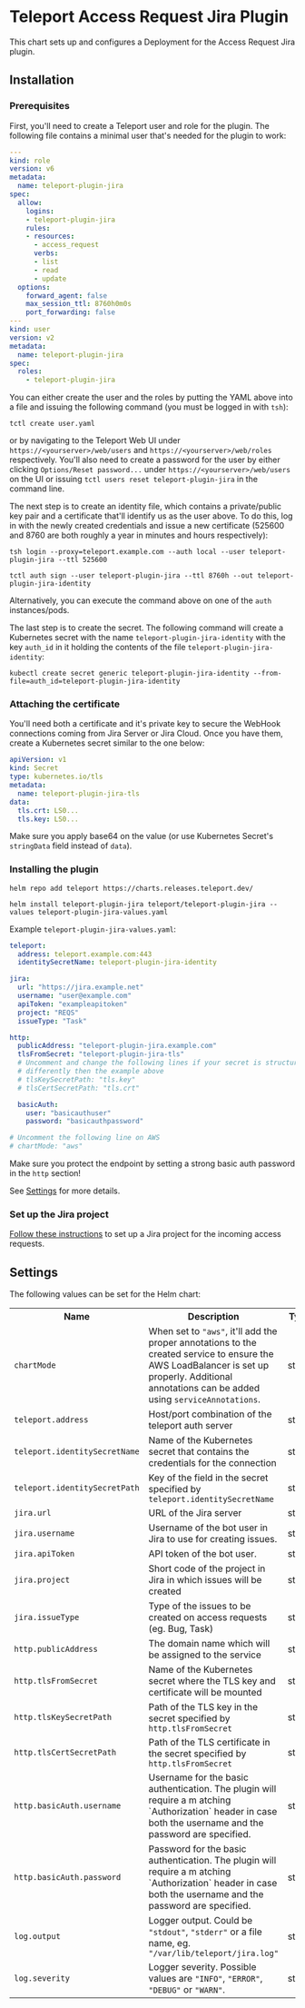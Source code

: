 # Teleport Access Request Jira Plugin

This chart sets up and configures a Deployment for the Access Request Jira plugin.

## Installation

### Prerequisites

First, you'll need to create a Teleport user and role for the plugin. The following file contains a minimal user that's needed for the plugin to work:

```yaml
---
kind: role
version: v6
metadata:
  name: teleport-plugin-jira
spec:
  allow:
    logins:
    - teleport-plugin-jira
    rules:
    - resources:
      - access_request
      verbs:
      - list
      - read
      - update
  options:
    forward_agent: false
    max_session_ttl: 8760h0m0s
    port_forwarding: false
---
kind: user
version: v2
metadata:
  name: teleport-plugin-jira
spec:
  roles:
    - teleport-plugin-jira
```

You can either create the user and the roles by putting the YAML above into a file and issuing the following command  (you must be logged in with `tsh`):

```
tctl create user.yaml
```

or by navigating to the Teleport Web UI under `https://<yourserver>/web/users` and `https://<yourserver>/web/roles` respectively. You'll also need to create a password for the user by either clicking `Options/Reset password...` under `https://<yourserver>/web/users` on the UI or issuing `tctl users reset teleport-plugin-jira` in the command line.

The next step is to create an identity file, which contains a private/public key pair and a certificate that'll identify us as the user above. To do this, log in with the newly created credentials and issue a new certificate (525600 and 8760 are both roughly a year in minutes and hours respectively):

```
tsh login --proxy=teleport.example.com --auth local --user teleport-plugin-jira --ttl 525600
```

```
tctl auth sign --user teleport-plugin-jira --ttl 8760h --out teleport-plugin-jira-identity
```

Alternatively, you can execute the command above on one of the `auth` instances/pods.

The last step is to create the secret. The following command will create a Kubernetes secret with the name `teleport-plugin-jira-identity` with the key `auth_id` in it holding the contents of the file `teleport-plugin-jira-identity`:

```
kubectl create secret generic teleport-plugin-jira-identity --from-file=auth_id=teleport-plugin-jira-identity
```

### Attaching the certificate

You'll need both a certificate and it's private key to secure the WebHook connections coming from Jira Server or Jira Cloud. Once you have them, create a Kubernetes secret similar to the one below:

```yaml
apiVersion: v1
kind: Secret
type: kubernetes.io/tls
metadata:
  name: teleport-plugin-jira-tls
data:
  tls.crt: LS0...
  tls.key: LS0...
```

Make sure you apply base64 on the value (or use Kubernetes Secret's `stringData` field instead of `data`).

### Installing the plugin

```
helm repo add teleport https://charts.releases.teleport.dev/
```

```shell
helm install teleport-plugin-jira teleport/teleport-plugin-jira --values teleport-plugin-jira-values.yaml
```

Example `teleport-plugin-jira-values.yaml`:

```yaml
teleport:
  address: teleport.example.com:443
  identitySecretName: teleport-plugin-jira-identity

jira:
  url: "https://jira.example.net"
  username: "user@example.com"
  apiToken: "exampleapitoken"
  project: "REQS"
  issueType: "Task"

http:
  publicAddress: "teleport-plugin-jira.example.com"
  tlsFromSecret: "teleport-plugin-jira-tls"
  # Uncomment and change the following lines if your secret is structured
  # differently then the example above
  # tlsKeySecretPath: "tls.key"
  # tlsCertSecretPath: "tls.crt"

  basicAuth:
    user: "basicauthuser"
    password: "basicauthpassword"

# Uncomment the following line on AWS
# chartMode: "aws"
```

Make sure you protect the endpoint by setting a strong basic auth password in the `http` section!

See [Settings](#settings) for more details.

### Set up the Jira project

[Follow these instructions](https://goteleport.com/docs/enterprise/workflow/ssh-approval-jira-cloud/#setting-up-your-jira-project) to set up a Jira project for the incoming access requests.

## Settings

The following values can be set for the Helm chart:

<table>
  <tr>
    <th>Name</th>
    <th>Description</th>
    <th>Type</th>
    <th>Default</th>
    <th>Required</th>
  </tr>

  <tr>
    <td><code>chartMode</code></td>
    <td>
      When set to <code>"aws"</code>, it'll add the proper annotations to the created service
      to ensure the AWS LoadBalancer is set up properly. Additional annotations can be added
      using <code>serviceAnnotations</code>.
    </td>
    <td>string</td>
    <td><code>""</code></td>
    <td>no</td>
  </tr>

  <tr>
    <td><code>teleport.address</code></td>
    <td>Host/port combination of the teleport auth server</td>
    <td>string</td>
    <td><code>""</code></td>
    <td>yes</td>
  </tr>
  <tr>
    <td><code>teleport.identitySecretName</code></td>
    <td>Name of the Kubernetes secret that contains the credentials for the connection</td>
    <td>string</td>
    <td><code>""</code></td>
    <td>yes</td>
  </tr>
  <tr>
    <td><code>teleport.identitySecretPath</code></td>
    <td>Key of the field in the secret specified by <code>teleport.identitySecretName</code></td>
    <td>string</td>
    <td><code>"auth_id"</code></td>
    <td>yes</td>
  </tr>

  <tr>
    <td><code>jira.url</code></td>
    <td>URL of the Jira server</td>
    <td>string</td>
    <td><code>""</code></td>
    <td>yes</td>
  </tr>
  <tr>
    <td><code>jira.username</code></td>
    <td>Username of the bot user in Jira to use for creating issues.</td>
    <td>string</td>
    <td><code>""</code></td>
    <td>yes</td>
  </tr>
  <tr>
    <td><code>jira.apiToken</code></td>
    <td>API token of the bot user.</td>
    <td>string</td>
    <td><code>""</code></td>
    <td>yes</td>
  </tr>
  <tr>
    <td><code>jira.project</code></td>
    <td>Short code of the project in Jira in which issues will be created</td>
    <td>string</td>
    <td><code>""</code></td>
    <td>yes</td>
  </tr>
  <tr>
    <td><code>jira.issueType</code></td>
    <td>Type of the issues to be created on access requests (eg. Bug, Task)</td>
    <td>string</td>
    <td><code>"Task"</code></td>
    <td>no</td>
  </tr>

  <tr>
    <td><code>http.publicAddress</code></td>
    <td>The domain name which will be assigned to the service</td>
    <td>string</td>
    <td><code>""</code></td>
    <td>yes</td>
  </tr>
  <tr>
    <td><code>http.tlsFromSecret</code></td>
    <td>Name of the Kubernetes secret where the TLS key and certificate will be mounted</td>
    <td>string</td>
    <td><code>""</code></td>
    <td>yes</td>
  </tr>
  <tr>
    <td><code>http.tlsKeySecretPath</code></td>
    <td>Path of the TLS key in the secret specified by <code>http.tlsFromSecret</code></td>
    <td>string</td>
    <td><code>""</code></td>
    <td>no</td>
  </tr>
  <tr>
    <td><code>http.tlsCertSecretPath</code></td>
    <td>Path of the TLS certificate in the secret specified by <code>http.tlsFromSecret</code></td>
    <td>string</td>
    <td><code>""</code></td>
    <td>no</td>
  </tr>

  <tr>
    <td><code>http.basicAuth.username</code></td>
    <td>Username for the basic authentication. The plugin will require a m atching `Authorization` header in case both the username and the password are specified.</td>
    <td>string</td>
    <td><code>""</code></td>
    <td>no</td>
  </tr>
  <tr>
    <td><code>http.basicAuth.password</code></td>
    <td>Password for the basic authentication. The plugin will require a m atching `Authorization` header in case both the username and the password are specified.</td>
    <td>string</td>
    <td><code>""</code></td>
    <td>no</td>
  </tr>

  <tr>
    <td><code>log.output</code></td>
    <td>
      Logger output. Could be <code>"stdout"</code>, <code>"stderr"</code> or a file name,
      eg. <code>"/var/lib/teleport/jira.log"</code>
    </td>
    <td>string</td>
    <td><code>"stdout"</code></td>
  </tr>
  <tr>
    <td><code>log.severity</code></td>
    <td>
      Logger severity. Possible values are <code>"INFO"</code>, <code>"ERROR"</code>,
      <code>"DEBUG"</code> or <code>"WARN"</code>.
    </td>
    <td>string</td>
    <td><code>"INFO"</code></td>
  </tr>
</table>
